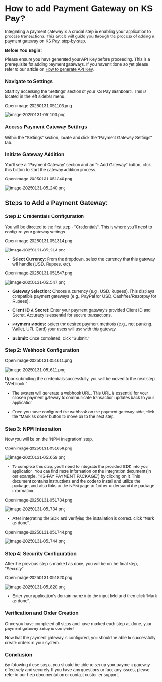 <style>  body { font-family: "Source Sans 3", sans-serif!important; }</style>
<link href="https://fonts.googleapis.com/css2?family=Source+Sans+3:ital,wght@0,200..900;1,200..900&display=swap" rel="stylesheet">    
<link rel="stylesheet" href="https://fonts.googleapis.com/icon?family=Material+Icons">

# How to add Payment Gateway on KS Pay?

Integrating a payment gateway is a crucial step in enabling your application to process transactions. This article will guide you through the process of adding a payment gateway on KS Pay, step-by-step.

**Before You Begin:**

Please ensure you have generated your API Key before proceeding. This is a prerequisite for adding payment gateways. If you haven't done so yet please refer to our article on [How to generate API Key](Products/KS-Pay/How-to-generate-API-Key.md).

### Navigate to Settings

Start by accessing the "Settings" section of your KS Pay dashboard. This is located in the left sidebar menu.

Open image-20250131-051103.png

![image-20250131-051103.png](blob:https://p2eprojects.atlassian.net/a3faf8f9-8ec1-48e0-b67f-d8efef47bf0d#media-blob-url=true&id=4bcd5ec9-0bca-43d4-8847-aafddfeaeb39&collection=contentId-407306352&contextId=407306352&mimeType=image%2Fpng&name=image-20250131-051103.png&size=26339&width=1911&height=368&alt=image-20250131-051103.png)

### Access Payment Gateway Settings

Within the "Settings" section, locate and click the "Payment Gateway Settings" tab.

### Initiate Gateway Addition

You'll see a "Payment Gateway" section and an "+ Add Gateway" button, click this button to start the gateway addition process.

Open image-20250131-051240.png

![image-20250131-051240.png](blob:https://p2eprojects.atlassian.net/06139456-5bd8-46d1-abd1-20f35ada788a#media-blob-url=true&id=9aacb956-3167-45ec-9ebf-973776494954&collection=contentId-407306352&contextId=407306352&mimeType=image%2Fpng&name=image-20250131-051240.png&size=27302&width=1911&height=368&alt=image-20250131-051240.png)

## **Steps to Add a Payment Gateway:**

### Step 1: Credentials Configuration

You will be directed to the first step - "Credentials". This is where you'll need to configure your gateway settings.

Open image-20250131-051314.png

![image-20250131-051314.png](blob:https://p2eprojects.atlassian.net/9a28ffd4-5ed0-4183-8911-7f214cc1f345#media-blob-url=true&id=4f919041-c286-4fb3-af30-cca4f6e025a6&collection=contentId-407306352&contextId=407306352&mimeType=image%2Fpng&name=image-20250131-051314.png&size=46661&width=1910&height=502&alt=image-20250131-051314.png)

-   **Select Currency**: From the dropdown, select the currency that this gateway will handle (USD, Rupees, etc).
    

Open image-20250131-051547.png

![image-20250131-051547.png](blob:https://p2eprojects.atlassian.net/0cca8a6b-3c41-4eb5-bdfb-8c55ad93f9de#media-blob-url=true&id=1835de91-2c33-4ed1-abb7-987a7292ce98&collection=contentId-407306352&contextId=407306352&mimeType=image%2Fpng&name=image-20250131-051547.png&size=57705&width=1909&height=754&alt=image-20250131-051547.png)

-   **Gateway Selection:** Choose a currency (e.g., USD, Rupees). This displays compatible payment gateways (e.g., PayPal for USD, Cashfree/Razorpay for Rupees).
    
-   **Client ID & Secret:** Enter your payment gateway's provided Client ID and Secret. Accuracy is essential for secure transactions.
    
-   **Payment Modes:** Select the desired payment methods (e.g., Net Banking, Wallet, UPI, Card) your users will use with this gateway.
    
-   **Submit:** Once completed, click "Submit."
    

### Step 2: Webhook Configuration

Open image-20250131-051611.png

![image-20250131-051611.png](blob:https://p2eprojects.atlassian.net/765c5cab-5d3f-4279-98de-05966425f035#media-blob-url=true&id=4c965646-86ae-4497-8fc1-fcfb876b7c4c&collection=contentId-407306352&contextId=407306352&mimeType=image%2Fpng&name=image-20250131-051611.png&size=45278&width=1911&height=534&alt=image-20250131-051611.png)

Upon submitting the credentials successfully, you will be moved to the next step "Webhook."

-   The system will generate a webhook URL. This URL is essential for your chosen payment gateway to communicate transaction updates back to your application.
    
-   Once you have configured the webhook on the payment gateway side, click the "Mark as done" button to move on to the next step.
    

### Step 3: NPM Integration

Now you will be on the "NPM Integration" step.

Open image-20250131-051659.png

![image-20250131-051659.png](blob:https://p2eprojects.atlassian.net/13b36b70-8bbf-4907-89e9-020d0f7cec99#media-blob-url=true&id=e647c1d4-3a26-4e73-9d72-d641bdc38ba4&collection=contentId-407306352&contextId=407306352&mimeType=image%2Fpng&name=image-20250131-051659.png&size=36890&width=1906&height=434&alt=image-20250131-051659.png)

-   To complete this step, you'll need to integrate the provided SDK into your application. You can find more information on the Integration document (in our example, "KS-PAY PAYMENT PACKAGE") by clicking on it. This document contains instructions and the code to install and utilize the package, and also links to the NPM page to further understand the package information.
    

Open image-20250131-051734.png

![image-20250131-051734.png](blob:https://p2eprojects.atlassian.net/959803a8-9b90-4c40-91a1-6eb2dc45316c#media-blob-url=true&id=e5a75aa7-0f64-422d-b4ac-d5eca52728b3&collection=contentId-407306352&contextId=407306352&mimeType=image%2Fpng&name=image-20250131-051734.png&size=86824&width=1499&height=799&alt=image-20250131-051734.png)

-   After integrating the SDK and verifying the installation is correct, click "Mark as done".
    

Open image-20250131-051744.png

![image-20250131-051744.png](blob:https://p2eprojects.atlassian.net/b48257ce-e0d9-4f06-9f09-43bd48304a71#media-blob-url=true&id=5ad7c958-b400-479b-a22b-b2f6723e69f8&collection=contentId-407306352&contextId=407306352&mimeType=image%2Fpng&name=image-20250131-051744.png&size=39615&width=1909&height=408&alt=image-20250131-051744.png)

### Step 4: Security Configuration

After the previous step is marked as done, you will be on the final step, "Security".

Open image-20250131-051820.png

![image-20250131-051820.png](blob:https://p2eprojects.atlassian.net/fa3dbf50-0c78-427c-978f-88f17302b1ad#media-blob-url=true&id=9d36c950-c61b-4d0a-96f9-d598d2547e84&collection=contentId-407306352&contextId=407306352&mimeType=image%2Fpng&name=image-20250131-051820.png&size=39029&width=1915&height=453&alt=image-20250131-051820.png)

-   Enter your application's domain name into the input field and then click “Mark as done”.
    

### **Verification and Order Creation**

Once you have completed all steps and have marked each step as done, your payment gateway setup is complete!

Now that the payment gateway is configured, you should be able to successfully create orders in your system.

### **Conclusion**

By following these steps, you should be able to set up your payment gateway effectively and securely. If you have any questions or face any issues, please refer to our help documentation or contact customer support.